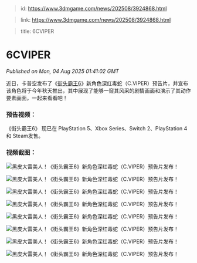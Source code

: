 > id: https://www.3dmgame.com/news/202508/3924868.html

> link: https://www.3dmgame.com/news/202508/3924868.html

> title: 6CVIPER

# 6CVIPER
_Published on Mon, 04 Aug 2025 01:41:02 GMT_

近日，卡普空发布了《[街头霸王6](https://www.3dmgame.com/games/sf6/)》新角色深红毒蛇（C.VIPER）预告片，并宣布该角色将于今年秋天推出，其中展现了能够一窥其风采的剧情画面和演示了其动作要素画面，一起来看看吧！

### 预告视频：

《街头霸王6》 现已在 PlayStation 5、Xbox Series、Switch 2、PlayStation 4 和 Steam发售。

### 视频截图：

![黑皮大雷美人！《街头霸王6》新角色深红毒蛇（C.VIPER）预告片发布！](https://img.3dmgame.com/uploads/images/news/20250804/1754271563_597203_jpg_r.jpg)

![黑皮大雷美人！《街头霸王6》新角色深红毒蛇（C.VIPER）预告片发布！](https://img.3dmgame.com/uploads/images/news/20250804/1754271563_979075_jpg_r.jpg)

![黑皮大雷美人！《街头霸王6》新角色深红毒蛇（C.VIPER）预告片发布！](https://img.3dmgame.com/uploads/images/news/20250804/1754271563_390507_jpg_r.jpg)

![黑皮大雷美人！《街头霸王6》新角色深红毒蛇（C.VIPER）预告片发布！](https://img.3dmgame.com/uploads/images/news/20250804/1754271563_126601_jpg_r.jpg)

![黑皮大雷美人！《街头霸王6》新角色深红毒蛇（C.VIPER）预告片发布！](https://img.3dmgame.com/uploads/images/news/20250804/1754271563_718299_jpg_r.jpg)

![黑皮大雷美人！《街头霸王6》新角色深红毒蛇（C.VIPER）预告片发布！](https://img.3dmgame.com/uploads/images/news/20250804/1754271563_856375_jpg_r.jpg)

![黑皮大雷美人！《街头霸王6》新角色深红毒蛇（C.VIPER）预告片发布！](https://img.3dmgame.com/uploads/images/news/20250804/1754271566_749803_jpg_r.jpg)

![黑皮大雷美人！《街头霸王6》新角色深红毒蛇（C.VIPER）预告片发布！](https://img.3dmgame.com/uploads/images/news/20250804/1754271567_186887_jpg_r.jpg)
